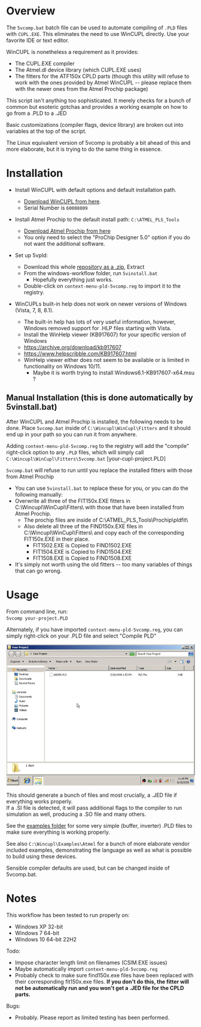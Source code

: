 # Overview
The `5vcomp.bat` batch file can be used to automate compiling of `.PLD` files with `CUPL.EXE`.
This eliminates the need to use WinCUPL directly. Use your favorite IDE or text editor.

WinCUPL is nonetheless a requirement as it provides:
* The CUPL.EXE compiler
* The Atmel.dl device library (which CUPL.EXE uses)
* The fitters for the ATF150x CPLD parts (though this utility will refuse to work with the ones provided by Atmel WinCUPL -- please replace them with the newer ones from the Atmel Prochip package)

This script isn't anything too sophisticated. It merely checks for a bunch of common but esoteric gotchas and provides a working example on how to go from a .PLD to a .JED

Basic customizations (compiler flags, device library) are broken out into variables at the top of the script.

The Linux equivalent version of 5vcomp is probably a bit ahead of this and more elaborate, but it is trying to do the same thing in essence.

# Installation

* Install WinCUPL with default options and default installation path.
  * <a href="https://www.microchip.com/en-us/products/fpgas-and-plds/spld-cplds/pld-design-resources">Download WinCUPL from here</a>.
  * Serial Number is `60008009`

* Install Atmel Prochip to the default install path: `C:\ATMEL_PLS_Tools`
  * <a href="https://ww1.microchip.com/downloads/en/DeviceDoc/ProChip5.0.1.zip">Download Atmel Prochip from here</a>
  * You only need to select the "ProChip Designer 5.0" option if you do not want the additional software.

* Set up 5vpld:
  * Download this whole [repository as a .zip](https://github.com/peterzieba/5Vpld/archive/refs/heads/main.zip), Extract
  * From the windows-workflow folder, run `5vinstall.bat`
    * Hopefully everything just works.
  * Double-click on `context-menu-pld-5vcomp.reg` to import it to the registry.

* WinCUPLs built-in help does not work on newer versions of Windows (Vista, 7, 8, 8.1).
  * The built-in help has lots of very useful information, however, Windows removed support for .HLP files starting with Vista.
  * Install the WinHelp viewer (KB917607) for your specific version of Windows
  * https://archive.org/download/kb917607
  * https://www.helpscribble.com/KB917607.html
  * WinHelp viewer either does not seem to be available or is limited in functionality on Windows 10/11.
    * Maybe it is worth trying to install Windows6.1-KB917607-x64.msu ?

## Manual Installation (this is done automatically by 5vinstall.bat)
After WinCUPL and Atmel Prochip is installed, the following needs to be done.
Place `5vcomp.bat` inside of `C:\Wincupl\WinCupl\Fitters` and it should end up in your path so you can run it from anywhere.

Adding `context-menu-pld-5vcomp.reg` to the registry will add the "compile" right-click
option to any `.PLD` files, which will simply call `C:\Wincupl\WinCupl\Fitters\5vcomp.bat` [your-cupl-project.PLD]

`5vcomp.bat` will refuse to run until you replace the installed fitters with those from Atmel Prochip
* You can use `5vinstall.bat` to replace these for you, or you can do the following manually:
* Overwrite all three of the FIT150x.EXE fitters in C:\Wincupl\WinCupl\Fitters\ with those that have been installed from Atmel Prochip.
  * The prochip files are inside of C:\ATMEL_PLS_Tools\Prochip\pldfit\
  * Also delete all three of the FIND150x.EXE files in C:\Wincupl\WinCupl\Fitters\ and copy each of the corresponding FIT150x.EXE in their place.
    * FIT1502.EXE is Copied to FIND1502.EXE
    * FIT1504.EXE is Copied to FIND1504.EXE
    * FIT1508.EXE is Copied to FIND1508.EXE
* It's simply not worth using the old fitters -- too many variables of things that can go wrong.

# Usage
From command line, run:<br>
`5vcomp your-project.PLD`

Alternately, if you have imported `context-menu-pld-5vcomp.reg`, you can simply right-click on your .PLD file and select "Compile PLD"

![demonstration](rt-click-compile-pld.gif)

This should generate a bunch of files and most crucially, a .JED file if everything works properly.<br>
If a .SI file is detected, it will pass additional flags to the compiler to run simulation as well, producing a .SO file and many others.

See the [examples folder](../examples) for some very simple (buffer, inverter) .PLD files to make sure everything is working properly.

See also `C:\Wincupl\Examples\Atmel` for a bunch of more elaborate vendor included examples, demonstrating the language as well as what is possible to build using these devices.

Sensible compiler defaults are used, but can be changed inside of 5vcomp.bat.

# Notes

This workflow has been tested to run properly on:
 - Windows XP 32-bit
 - Windows 7 64-bit
 - Windows 10 64-bit 22H2

Todo:
* Impose character length limit on filenames (CSIM.EXE issues)
* Maybe automatically import `context-menu-pld-5vcomp.reg`
* Probably check to make sure find150x.exe files have been replaced with their corresponding fit150x.exe files. **If you don't do this, the fitter will not be automatically run and you won't get a .JED file for the CPLD parts.**

Bugs:
* Probably. Please report as limited testing has been performed.
